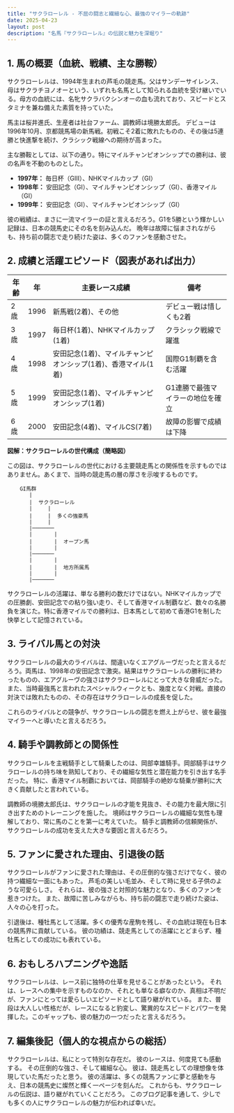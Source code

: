 ```yaml
---
title: "サクラローレル - 不屈の闘志と繊細な心、最強のマイラーの軌跡"
date: 2025-04-23
layout: post
description: "名馬『サクラローレル』の伝説と魅力を深堀り"
---
```


## 1. 馬の概要（血統、戦績、主な勝鞍）

サクラローレルは、1994年生まれの芦毛の競走馬。父はサンデーサイレンス、母はサクラチヨノオーという、いずれも名馬として知られる血統を受け継いでいる。母方の血統には、名牝サクラバクシンオーの血も流れており、スピードとスタミナを兼ね備えた素質を持っていた。

馬主は桜井進氏、生産者は社台ファーム、調教師は境勝太郎氏。  デビューは1996年10月、京都競馬場の新馬戦。初戦こそ2着に敗れたものの、その後は5連勝と快進撃を続け、クラシック戦線への期待が高まった。

主な勝鞍としては、以下の通り。特にマイルチャンピオンシップでの勝利は、彼の名声を不動のものとした。

* **1997年：** 毎日杯（GIII）、NHKマイルカップ（GI）
* **1998年：** 安田記念（GI）、マイルチャンピオンシップ（GI）、香港マイル（GI）
* **1999年：** 安田記念（GI）、マイルチャンピオンシップ（GI）


彼の戦績は、まさに一流マイラーの証と言えるだろう。G1を5勝という輝かしい記録は、日本の競馬史にその名を刻み込んだ。  晩年は故障に悩まされながらも、持ち前の闘志で走り続けた姿は、多くのファンを感動させた。


## 2. 成績と活躍エピソード（図表があれば出力）


| 年齢 | 年 | 主要レース成績 | 備考 |
|---|---|---|---|
| 2歳 | 1996 | 新馬戦(2着)、その他 | デビュー戦は惜しくも2着 |
| 3歳 | 1997 | 毎日杯(1着)、NHKマイルカップ(1着) | クラシック戦線で躍進 |
| 4歳 | 1998 | 安田記念(1着)、マイルチャンピオンシップ(1着)、香港マイル(1着) | 国際G1制覇を含む活躍 |
| 5歳 | 1999 | 安田記念(1着)、マイルチャンピオンシップ(1着) | G1連勝で最強マイラーの地位を確立 |
| 6歳 | 2000 | 安田記念(4着)、マイルCS(7着) | 故障の影響で成績は下降 |


**図解：サクラローレルの世代構成（簡略図）**

この図は、サクラローレルの世代における主要競走馬との関係性を示すものではありません。あくまで、当時の競走馬の層の厚さを示唆するものです。

```
    GI馬群
       |
       |  サクラローレル
       |     |
       |     |  多くの強豪馬
       |     |
       |───────
       |       |
       |       |  オープン馬
       |       |
       |───────
       |       |
       |       |  地方所属馬
       |       |
       |───────
```

サクラローレルの活躍は、単なる勝利の数だけではない。NHKマイルカップでの圧勝劇、安田記念での粘り強い走り、そして香港マイル制覇など、数々の名勝負を演じた。特に香港マイルでの勝利は、日本馬として初めて香港G1を制した快挙として記憶されている。


## 3. ライバル馬との対決

サクラローレルの最大のライバルは、間違いなくエアグルーヴだったと言えるだろう。両馬は、1998年の安田記念で激突。結果はサクラローレルの勝利に終わったものの、エアグルーヴの強さはサクラローレルにとって大きな脅威だった。  また、当時最強馬と言われたスペシャルウィークとも、幾度となく対戦。直接の対決では敗れたものの、その存在はサクラローレルの成長を促した。

これらのライバルとの競争が、サクラローレルの闘志を燃え上がらせ、彼を最強マイラーへと導いたと言えるだろう。


## 4. 騎手や調教師との関係性

サクラローレルを主戦騎手として騎乗したのは、岡部幸雄騎手。岡部騎手はサクラローレルの持ち味を熟知しており、その繊細な気性と潜在能力を引き出す名手だった。  特に、香港マイル制覇においては、岡部騎手の絶妙な騎乗が勝利に大きく貢献したと言われている。

調教師の境勝太郎氏は、サクラローレルの才能を見抜き、その能力を最大限に引き出すためのトレーニングを施した。  境師はサクラローレルの繊細な気性も理解しており、常に馬のことを第一に考えていた。  騎手と調教師の信頼関係が、サクラローレルの成功を支えた大きな要因と言えるだろう。


## 5. ファンに愛された理由、引退後の話

サクラローレルがファンに愛された理由は、その圧倒的な強さだけでなく、彼の持つ繊細な一面にもあった。  芦毛の美しい毛並み、そして時に見せる子供のような可愛らしさ。  それらは、彼の強さと対照的な魅力となり、多くのファンを惹きつけた。  また、故障に苦しみながらも、持ち前の闘志で走り続けた姿は、人々の心を打った。

引退後は、種牡馬として活躍。多くの優秀な産駒を残し、その血統は現在も日本の競馬界に貢献している。  彼の功績は、競走馬としての活躍にとどまらず、種牡馬としての成功にも表れている。


## 6. おもしろハプニングや逸話

サクラローレルは、レース前に独特の仕草を見せることがあったという。  それは、レースへの集中を示すものなのか、それとも単なる癖なのか、真相は不明だが、ファンにとっては愛らしいエピソードとして語り継がれている。  また、普段は大人しい性格だが、レースになると豹変し、驚異的なスピードとパワーを発揮した。このギャップも、彼の魅力の一つだったと言えるだろう。


## 7. 編集後記（個人的な視点からの総括）

サクラローレルは、私にとって特別な存在だ。  彼のレースは、何度見ても感動する。  その圧倒的な強さ、そして繊細な心。  彼は、競走馬としての理想像を体現していた馬だったと思う。  彼の活躍は、多くの競馬ファンに夢と感動を与え、日本の競馬史に燦然と輝く一ページを刻んだ。  これからも、サクラローレルの伝説は、語り継がれていくことだろう。  このブログ記事を通して、少しでも多くの人にサクラローレルの魅力が伝われば幸いだ。
